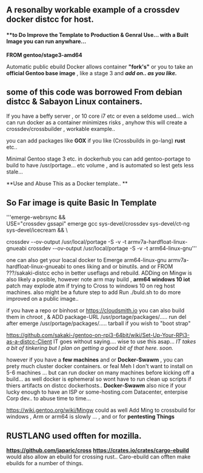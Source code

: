 ## **A resonalby workable example of a crossdev docker distcc for host.** 
#### **to Do Improve the Template to Production & Genral Use... with a Built Image you can run anywhare... 

**FROM gentoo/stage3-amd64**  

Automatic public ebuild Docker allows container **"fork's"** 
or you to take an **official Gentoo  base image** , like a stage 3 and ***add on.. as you like.***

## some of this code was borrowed From debian distcc & Sabayon Linux  containers. 
 
If you have a beffy server , or 10 core i7 etc or even a seldome used... wich can run docker as a container 
minimizes risks , anyhow this will create a crossdev/crossbuilder , workable example.. 

you can add packages like **GOX** if you like (Crossbuilds in go-lang) **rust** etc.. 

Minimal Gentoo stage 3 etc. in dockerhub you can add gentoo-portage to build  to have /usr/portage... etc volume , and is automated so lest gets less stale...

**Use and Abuse This as a Docker  template.. **

## So Far image is quite Basic In Template 
'''emerge-webrsync && \
  USE="crossdev gssapi" emerge gcc  sys-devel/crossdev sys-devel/ct-ng sys-devel/icecream  && \

crossdev --ov-output /usr/local/portage -S -v -t armv7a-hardfloat-linux-gnueabi
crossdev --ov-output /usr/local/portage -S -v -t arm64-linux-gnu'''

 one can also get your loacal docker to Emerge arm64-linux-gnu  armv7a-hardfloat-linux-gnueabi  to ones liking and or binutils. 
 and or FROM ???/sakaki-distcc  echo in better useflags and rebuild. 
 ADDing on Mingw is also likely a posible, however note arm may build , **arm64 windows 10 iot** patch may explode atm if trying to Cross to windows 10 on reg host machines. 
 also might be a future step to add Run ./buld.sh to do more improved on a public image.. 
 
 if you have a repo or binhost or https://cloudsmith.io you can also build them in chroot , &  ADD  package-URL  /usr/portage/packages/..... 
 run del after emerge /usr/portage/packages/..... tarball   if you wish to "boot strap"
 
 https://github.com/sakaki-/gentoo-on-rpi3-64bit/wiki/Set-Up-Your-RPi3-as-a-distcc-Client  IT goes without saying.... wise to use this asap... 
 *IT takes a bit of tinkering but I plan on getting a good bit of that here. soon.* 
 
 however if you have a **few machines** and or **Docker-Swawm** , you can prety much cluster docker containers. or feal 
 Meh I don't want to install on 5-6 machines ... but can run docker on many machines before kicking off a build... as well docker is ephemeral so wont have to run clean up scripts if thiers artifacts on distcc dockerhosts.. 
 **Docker-Swawm**  also nice if your lucky enough to have an ISP or some-hosting.com Datacenter, enterpise Corp dev.. to abuse time to time... 
 
 https://wiki.gentoo.org/wiki/Mingw  could as well Add Ming to crossbuild for windows , Arm or arm64 is slowly ...  , and or for **pentesting Things** 
 
 ## RUSTLANG  used offten for mozilla. 
  **https://github.com/japaric/cross**  **https://crates.io/crates/cargo-ebuild** would also allow an ebuild for crossing rust..
  Caro-ebuild can offten make ebuilds for a number of things. 
